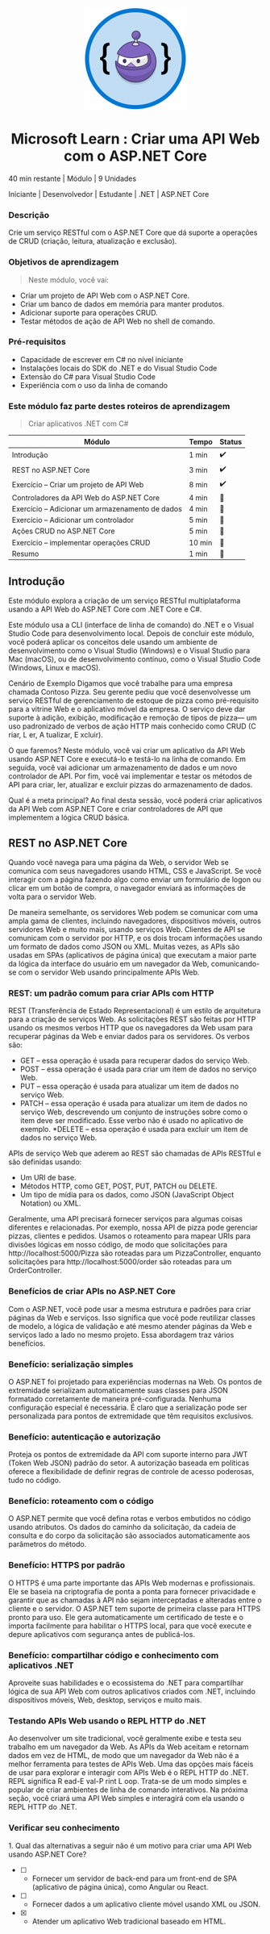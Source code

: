 <div align="center">
   <img src="./assets/microsoft.svg">
   <h1>Microsoft Learn : Criar uma API Web com o ASP.NET Core</h1>
</div>

40 min restante | Módulo | 9 Unidades

Iniciante | Desenvolvedor | Estudante | .NET | ASP.NET Core

<h3> Descrição </h3>
<p> Crie um serviço RESTful com o ASP.NET Core que dá suporte a operações de CRUD (criação, leitura, atualização e exclusão).</p>

<h3> Objetivos de aprendizagem </h3>

>Neste módulo, você vai:

* Criar um projeto de API Web com o ASP.NET Core.
* Criar um banco de dados em memória para manter produtos.
* Adicionar suporte para operações CRUD.
* Testar métodos de ação de API Web no shell de comando.

<h3> Pré-requisitos </h3>

* Capacidade de escrever em C# no nível iniciante
* Instalações locais do SDK do .NET e do Visual Studio Code
* Extensão do C# para Visual Studio Code
* Experiência com o uso da linha de comando

<h3>Este módulo faz parte destes roteiros de aprendizagem</h3>

> Criar aplicativos .NET com C#

| Módulo                                          | Tempo  | Status |
|-------------------------------------------------|--------|--------|
| Introdução                                      | 1 min  | ✔️     |
| REST no ASP.NET Core                            | 3 min  | ✔️     |
| Exercício – Criar um projeto de API Web         | 8 min  | ✔️     |
| Controladores da API Web do ASP.NET Core        | 4 min  | 🚧     |
| Exercício – Adicionar um armazenamento de dados | 4 min  | 🚧     |
| Exercício – Adicionar um controlador            | 5 min  | 🚧     |
| Ações CRUD no ASP.NET Core                      | 5 min  | 🚧     |
| Exercício – implementar operações CRUD          | 10 min | 🚧     |
| Resumo                                          | 1 min  | 🚧     |

<h2>Introdução</h2>

Este módulo explora a criação de um serviço RESTful multiplataforma usando a API Web do ASP.NET Core com .NET Core e C#.

Este módulo usa a CLI (interface de linha de comando) do .NET e o Visual Studio Code para desenvolvimento local. Depois de concluir este módulo, você poderá aplicar os conceitos dele usando um ambiente de desenvolvimento como o Visual Studio (Windows) e o Visual Studio para Mac (macOS), ou de desenvolvimento contínuo, como o Visual Studio Code (Windows, Linux e macOS).

Cenário de Exemplo
Digamos que você trabalhe para uma empresa chamada Contoso Pizza. Seu gerente pediu que você desenvolvesse um serviço RESTful de gerenciamento de estoque de pizza como pré-requisito para a vitrine Web e o aplicativo móvel da empresa. O serviço deve dar suporte à adição, exibição, modificação e remoção de tipos de pizza— um uso padronizado de verbos de ação HTTP mais conhecido como CRUD (C riar, L er, A tualizar, E xcluir).

O que faremos?
Neste módulo, você vai criar um aplicativo da API Web usando ASP.NET Core e executá-lo e testá-lo na linha de comando. Em seguida, você vai adicionar um armazenamento de dados e um novo controlador de API. Por fim, você vai implementar e testar os métodos de API para criar, ler, atualizar e excluir pizzas do armazenamento de dados.

Qual é a meta principal?
Ao final desta sessão, você poderá criar aplicativos da API Web com ASP.NET Core e criar controladores de API que implementem a lógica CRUD básica.

<h2>REST no ASP.NET Core</h2>

Quando você navega para uma página da Web, o servidor Web se comunica com seus navegadores usando HTML, CSS e JavaScript. Se você interagir com a página fazendo algo como enviar um formulário de logon ou clicar em um botão de compra, o navegador enviará as informações de volta para o servidor Web.

De maneira semelhante, os servidores Web podem se comunicar com uma ampla gama de clientes, incluindo navegadores, dispositivos móveis, outros servidores Web e muito mais, usando serviços Web. Clientes de API se comunicam com o servidor por HTTP, e os dois trocam informações usando um formato de dados como JSON ou XML. Muitas vezes, as APIs são usadas em SPAs (aplicativos de página única) que executam a maior parte da lógica da interface do usuário em um navegador da Web, comunicando-se com o servidor Web usando principalmente APIs Web.

<h3>REST: um padrão comum para criar APIs com HTTP</h3>

REST (Transferência de Estado Representacional) é um estilo de arquitetura para a criação de serviços Web. As solicitações REST são feitas por HTTP usando os mesmos verbos HTTP que os navegadores da Web usam para recuperar páginas da Web e enviar dados para os servidores. Os verbos são:

* GET – essa operação é usada para recuperar dados do serviço Web.
* POST – essa operação é usada para criar um item de dados no serviço Web.
* PUT – essa operação é usada para atualizar um item de dados no serviço Web.
* PATCH – essa operação é usada para atualizar um item de dados no serviço Web, descrevendo um conjunto de instruções sobre como o item deve ser modificado. Esse verbo não é usado no aplicativo de exemplo.
*DELETE – essa operação é usada para excluir um item de dados no serviço Web.

APIs de serviço Web que aderem ao REST são chamadas de APIs RESTful e são definidas usando:

* Um URI de base.
* Métodos HTTP, como GET, POST, PUT, PATCH ou DELETE.
* Um tipo de mídia para os dados, como JSON (JavaScript Object Notation) ou XML.

Geralmente, uma API precisará fornecer serviços para algumas coisas diferentes e relacionadas. Por exemplo, nossa API de pizza pode gerenciar pizzas, clientes e pedidos. Usamos o roteamento para mapear URIs para divisões lógicas em nosso código, de modo que solicitações para http://localhost:5000/Pizza são roteadas para um PizzaController, enquanto solicitações para http://localhost:5000/order são roteadas para um OrderController.

<h3>Benefícios de criar APIs no ASP.NET Core</h3>

Com o ASP.NET, você pode usar a mesma estrutura e padrões para criar páginas da Web e serviços. Isso significa que você pode reutilizar classes de modelo, a lógica de validação e até mesmo atender páginas da Web e serviços lado a lado no mesmo projeto. Essa abordagem traz vários benefícios.

<h3>Benefício: serialização simples</h3>

O ASP.NET foi projetado para experiências modernas na Web. Os pontos de extremidade serializam automaticamente suas classes para JSON formatado corretamente de maneira pré-configurada. Nenhuma configuração especial é necessária. É claro que a serialização pode ser personalizada para pontos de extremidade que têm requisitos exclusivos.

<h3>Benefício: autenticação e autorização</h3>

Proteja os pontos de extremidade da API com suporte interno para JWT (Token Web JSON) padrão do setor. A autorização baseada em políticas oferece a flexibilidade de definir regras de controle de acesso poderosas, tudo no código.

<h3>Benefício: roteamento com o código</h3>

O ASP.NET permite que você defina rotas e verbos embutidos no código usando atributos. Os dados do caminho da solicitação, da cadeia de consulta e do corpo da solicitação são associados automaticamente aos parâmetros do método.

<h3>Benefício: HTTPS por padrão</h3>

O HTTPS é uma parte importante das APIs Web modernas e profissionais. Ele se baseia na criptografia de ponta a ponta para fornecer privacidade e garantir que as chamadas à API não sejam interceptadas e alteradas entre o cliente e o servidor. O ASP.NET tem suporte de primeira classe para HTTPS pronto para uso. Ele gera automaticamente um certificado de teste e o importa facilmente para habilitar o HTTPS local, para que você execute e depure aplicativos com segurança antes de publicá-los.

<h3>Benefício: compartilhar código e conhecimento com aplicativos .NET</h3>

Aproveite suas habilidades e o ecossistema do .NET para compartilhar lógica de sua API Web com outros aplicativos criados com .NET, incluindo dispositivos móveis, Web, desktop, serviços e muito mais.

<h3>Testando APIs Web usando o REPL HTTP do .NET</h3>

Ao desenvolver um site tradicional, você geralmente exibe e testa seu trabalho em um navegador da Web. As APIs da Web aceitam e retornam dados em vez de HTML, de modo que um navegador da Web não é a melhor ferramenta para testes de APIs Web. Uma das opções mais fáceis de usar para explorar e interagir com APIs Web é o REPL HTTP do .NET. REPL significa R ead-E val-P rint L oop. Trata-se de um modo simples e popular de criar ambientes de linha de comando interativos. Na próxima seção, você criará uma API Web simples e interagirá com ela usando o REPL HTTP do .NET.

<h3>Verificar seu conhecimento</h3>
1. Qual das alternativas a seguir não é um motivo para criar uma API Web usando ASP.NET Core?

- [ ] - Fornecer um servidor de back-end para um front-end de SPA (aplicativo de página única), como Angular ou React.
- [ ] - Fornecer dados a um aplicativo cliente móvel usando XML ou JSON.
- [x] - Atender um aplicativo Web tradicional baseado em HTML.


<h2></h2>
<h2></h2>
<h2></h2>
<h2></h2>
<h2></h2>
<h2></h2>
<h2></h2>
